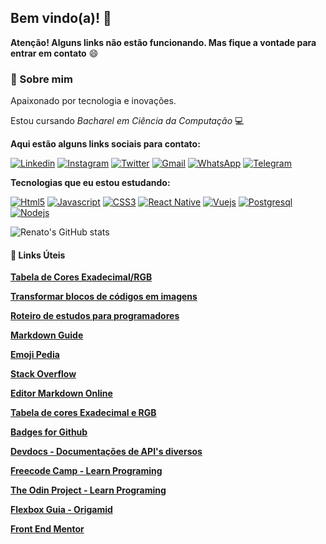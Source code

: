 ## Bem vindo(a)! 👋

**Atenção! Alguns links não estão funcionando. Mas fique a vontade para entrar em contato** 😄

### 🚀 Sobre mim
Apaixonado por tecnologia e inovações. 

Estou cursando _Bacharel em Ciência da Computação_ 💻 

**Aqui estão alguns links sociais para contato:**

[![Linkedin](https://img.shields.io/badge/LinkedIn-0077B5?style=for-the-badge&logo=linkedin&logoColor=white)](https://www.linkedin.com/in/dequeirozmarcondes/)
[![Instagram](https://img.shields.io/badge/Instagram-E4405F?style=for-the-badge&logo=instagram&logoColor=white)](https://www.instagram.com/dequeirozmarcondes/)
[![Twitter](https://img.shields.io/badge/Twitter-1DA1F2?style=for-the-badge&logo=twitter&logoColor=white)](https://twitter.com/dequeirozmarcon)
[![Gmail](https://img.shields.io/badge/Gmail-D14836?style=for-the-badge&logo=gmail&logoColor=white)](https://dequeirozmarcondes@gmail.com)
[![WhatsApp](https://img.shields.io/badge/WhatsApp-25D366?style=for-the-badge&logo=whatsapp&logoColor=white)](https://wa.me/5565992583869)
[![Telegram](https://img.shields.io/badge/Telegram-2CA5E0?style=for-the-badge&logo=telegram&logoColor=white)](https://t.me/dequeirozmarcondes)

**Tecnologias que eu estou estudando:**
    
[![Html5](https://img.shields.io/badge/HTML5-E34F26?style=for-the-badge&logo=html5&logoColor=white)](https://www.linkedin.com/in/dequeirozmarcondes/)
[![Javascript](https://img.shields.io/badge/JavaScript-F7DF1E?style=for-the-badge&logo=javascript&logoColor=black)](https://www.linkedin.com/in/dequeirozmarcondes/)
[![CSS3](https://img.shields.io/badge/CSS3-1572B6?style=for-the-badge&logo=css3&logoColor=white)](https://www.linkedin.com/in/dequeirozmarcondes/)
[![React Native](https://img.shields.io/badge/React_Native-20232A?style=for-the-badge&logo=react&logoColor=61DAFB)](https://www.linkedin.com/in/dequeirozmarcondes/)
[![Vuejs](https://img.shields.io/badge/Vue.js-35495E?style=for-the-badge&logo=vue.js&logoColor=4FC08D)](https://www.linkedin.com/in/dequeirozmarcondes/)
[![Postgresql](https://img.shields.io/badge/PostgreSQL-316192?style=for-the-badge&logo=postgresql&logoColor=white)](https://www.linkedin.com/in/dequeirozmarcondes/)
[![Nodejs](https://img.shields.io/badge/Node.js-43853D?style=for-the-badge&logo=node.js&logoColor=white)](https://www.linkedin.com/in/dequeirozmarcondes/)

![Renato's GitHub stats](https://github-readme-stats.vercel.app/api?username=dequeirozmarcondes&show_icons=true&theme=cobalt)

#### 🔗 Links Úteis

**[Tabela de Cores Exadecimal/RGB](https://erikasarti.com/html/tabela-cores)**

**[Transformar blocos de códigos em imagens](https://www.ray.so/)**

**[Roteiro de estudos para programadores](https://roadmap.sh/)**

**[Markdown Guide](https://www.markdownguide.org/)**

**[Emoji Pedia](https://emojipedia.org/)**

**[Stack Overflow](https://stackoverflow.com)**

**[Editor Markdown Online](https://readme.so/pt)**

**[Tabela de cores Exadecimal e RGB](https://erikasarti.com/html/tabela-cores)**

**[Badges for Github](https://dev.to/envoy_/150-badges-for-github-pnk)**

**[Devdocs - Documentações de API's diversos](https://devdocs.io/)**

**[Freecode Camp - Learn Programing](https://www.freecodecamp.org/)**

**[The Odin Project - Learn Programing](https://www.theodinproject.com)**

**[Flexbox Guia - Origamid](https://www.origamid.com/projetos/flexbox-guia-completo/)**

**[Front End Mentor](https://www.frontendmentor.io/)**
